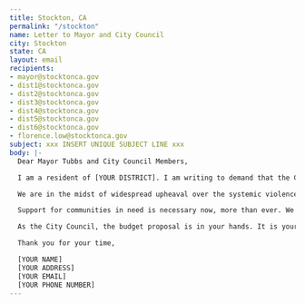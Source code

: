 ```yaml
---
title: Stockton, CA
permalink: "/stockton"
name: Letter to Mayor and City Council
city: Stockton
state: CA
layout: email
recipients:
- mayor@stocktonca.gov
- dist1@stocktonca.gov
- dist2@stocktonca.gov
- dist3@stocktonca.gov
- dist4@stocktonca.gov
- dist5@stocktonca.gov
- dist6@stocktonca.gov
- florence.low@stocktonca.gov
subject: xxx INSERT UNIQUE SUBJECT LINE xxx
body: |-
  Dear Mayor Tubbs and City Council Members,

  I am a resident of [YOUR DISTRICT]. I am writing to demand that the City Council adopts a budget for the people that prioritizes community well-being and redirects funding away from the police, including the proposed police funding increase of $3,311,169 in the upcoming year.

  We are in the midst of widespread upheaval over the systemic violence of policing. We will no longer accept empty gestures and suggestions of “reform.” We are demanding that our voices be heard now, and that real change be made to the way this city allocates its resources.

  Support for communities in need is necessary now, more than ever. We demand that the City Council defund the SPD. We join the calls of those across the country to meaningfully reduce funding to the police department. We demand a budget that adequately and effectively meets the needs of impacted Stockton residents during this trying and uncertain time, when livelihoods are on the line. We demand a budget that supports community wellbeing, rather than empowers the police forces that tear them apart.

  As the City Council, the budget proposal is in your hands. It is your duty to represent your constituents. I am urging you to completely revise the budget for the 2020-2021 fiscal year, and to fund people, not police. We must take immediate action on this issue.

  Thank you for your time,

  [YOUR NAME]
  [YOUR ADDRESS]
  [YOUR EMAIL]
  [YOUR PHONE NUMBER]
---
```



